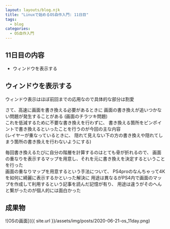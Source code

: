 ```yaml
---
layout: layouts/blog.njk
title: "Linuxで始めるOS自作入門: 11日目"
tags:
  - blog
categories:
  - OS自作入門
---
```


## 11日目の内容
- ウィンドウを表示する

## ウィンドウを表示する
ウィンドウ表示はほぼ前回までの応用なので具体的な部分は割愛  

さて、高速に画面を書き換える必要があるときに
画面の書き換えが追いつかない問題が発生することがある
(画面のチラツキ問題)  
これを低減するために不要な書き換えを行わずに、
書き換える箇所をピンポイントで書き換えるといったことを行うのが今回の主な内容  
(レイヤーが重なっているときに、
隠れて見えない下の方の書き換えや隠れてしまう箇所の書き換えを行わないようにする)

毎回書き換えるたびに自分の階層を計算するのはとても骨が折れるので、
画面の重なりを表示するマップを用意し、それを元に書き換えを決定するということを行った  
画面の重なりマップを用意するという手法について、
PS4proのなんちゃって4Kを如何に綺麗に表示するかといった解決に
用途は異なるがPS4内で画面のマップを作成して利用するという記事を読んだ記憶が有り、
用途は違うがそのへんと繋がったのが個人的には面白かった

## 成果物
![OSの画面]({{ site.url }}/assets/img/posts/2020-06-21-os_11day.png)

